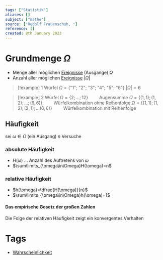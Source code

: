 ```yaml
---
tags: ["Statistik"]
aliases: []
subject: ["mathe"]
source: ["Rudolf Frauenschuh, "]
reference: []
created: 8th January 2023
---
```


# Grundmenge $\Omega$
- Menge aller möglichen [Ereignisse](mathe/mathe%20(5)/Ereignis.md) (Ausgänge) $\Omega$
- Anzahl aller möglichen [Ereignisse](mathe/mathe%20(5)/Ereignis.md) $|\Omega|$

>[!example] 1 Würfel
> $\Omega = \{\text{"1"; "2"; "3"; "4"; "5"; "6"}\}$
> $|\Omega|= 6$

>[!example] 2 Würfel
> $\Omega=\{2;\dots;12\}\qquad$ Augensumme
> $\Omega=\{(1,1);(1,2);\dots;(6,6)\}\qquad$ Würfelkombination ohne Reihenfolge
> $\Omega=\{(1,1);(1,2);(2,1);\dots(6,6)\}\qquad$ Würfelkombination mit Reihenfolge
> 

## Häufigkeit
sei $\omega\in\Omega$ (ein Ausgang)
$n$ Versuche

### absolute Häufigkeit
- $H(\omega)$ … Anzahl des Auftretens von $\omega$
- $\sum\limits_{\omega\in\Omega}H(\omega)=n$

### relative Häufigkeit
- $h(\omega)=\dfrac{H(\omega)}{n}$
- $\sum\limits_{\omega\in\Omega}h(\omega)=1$
#### Das empirische Gesetz der großen Zahlen
Die Folge der relativen Häufigkeit zeigt ein konvergentes Verhalten

# Tags
- [Wahrscheinlichkeit](mathe/mathe%20(5)/Wahrscheinlichkeit.md)